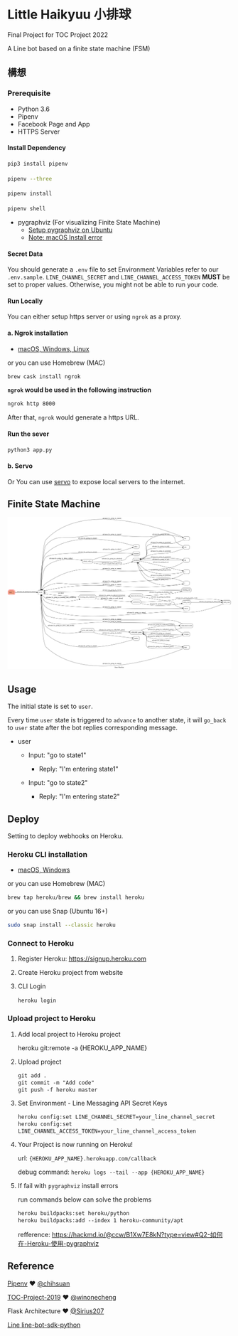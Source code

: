 # Little Haikyuu 小排球

Final Project for TOC Project 2022

A Line bot based on a finite state machine (FSM)

## 構想


### Prerequisite
* Python 3.6
* Pipenv
* Facebook Page and App
* HTTPS Server

#### Install Dependency
```sh
pip3 install pipenv

pipenv --three

pipenv install

pipenv shell
```

* pygraphviz (For visualizing Finite State Machine)
    * [Setup pygraphviz on Ubuntu](http://www.jianshu.com/p/a3da7ecc5303)
	* [Note: macOS Install error](https://github.com/pygraphviz/pygraphviz/issues/100)


#### Secret Data
You should generate a `.env` file to set Environment Variables refer to our `.env.sample`.
`LINE_CHANNEL_SECRET` and `LINE_CHANNEL_ACCESS_TOKEN` **MUST** be set to proper values.
Otherwise, you might not be able to run your code.

#### Run Locally
You can either setup https server or using `ngrok` as a proxy.

#### a. Ngrok installation
* [ macOS, Windows, Linux](https://ngrok.com/download)

or you can use Homebrew (MAC)
```sh
brew cask install ngrok
```

**`ngrok` would be used in the following instruction**

```sh
ngrok http 8000
```

After that, `ngrok` would generate a https URL.

#### Run the sever

```sh
python3 app.py
```

#### b. Servo

Or You can use [servo](http://serveo.net/) to expose local servers to the internet.


## Finite State Machine
![fsm](./img/fsm.png)

## Usage
The initial state is set to `user`.

Every time `user` state is triggered to `advance` to another state, it will `go_back` to `user` state after the bot replies corresponding message.

* user
	* Input: "go to state1"
		* Reply: "I'm entering state1"

	* Input: "go to state2"
		* Reply: "I'm entering state2"

## Deploy
Setting to deploy webhooks on Heroku.

### Heroku CLI installation

* [macOS, Windows](https://devcenter.heroku.com/articles/heroku-cli)

or you can use Homebrew (MAC)
```sh
brew tap heroku/brew && brew install heroku
```

or you can use Snap (Ubuntu 16+)
```sh
sudo snap install --classic heroku
```

### Connect to Heroku

1. Register Heroku: https://signup.heroku.com

2. Create Heroku project from website

3. CLI Login

	`heroku login`

### Upload project to Heroku

1. Add local project to Heroku project

	heroku git:remote -a {HEROKU_APP_NAME}

2. Upload project

	```
	git add .
	git commit -m "Add code"
	git push -f heroku master
	```

3. Set Environment - Line Messaging API Secret Keys

	```
	heroku config:set LINE_CHANNEL_SECRET=your_line_channel_secret
	heroku config:set LINE_CHANNEL_ACCESS_TOKEN=your_line_channel_access_token
	```

4. Your Project is now running on Heroku!

	url: `{HEROKU_APP_NAME}.herokuapp.com/callback`

	debug command: `heroku logs --tail --app {HEROKU_APP_NAME}`

5. If fail with `pygraphviz` install errors

	run commands below can solve the problems
	```
	heroku buildpacks:set heroku/python
	heroku buildpacks:add --index 1 heroku-community/apt
	```

	refference: https://hackmd.io/@ccw/B1Xw7E8kN?type=view#Q2-如何在-Heroku-使用-pygraphviz

## Reference
[Pipenv](https://medium.com/@chihsuan/pipenv-更簡單-更快速的-python-套件管理工具-135a47e504f4) ❤️ [@chihsuan](https://github.com/chihsuan)

[TOC-Project-2019](https://github.com/winonecheng/TOC-Project-2019) ❤️ [@winonecheng](https://github.com/winonecheng)

Flask Architecture ❤️ [@Sirius207](https://github.com/Sirius207)

[Line line-bot-sdk-python](https://github.com/line/line-bot-sdk-python/tree/master/examples/flask-echo)
